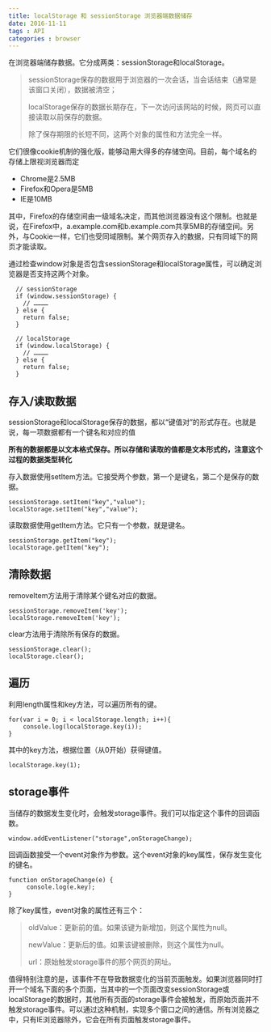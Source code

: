 ```yaml
---
title: localStorage 和 sessionStorage 浏览器端数据储存
date: 2016-11-11
tags : API
categories : browser
---
```


在浏览器端储存数据。它分成两类：sessionStorage和localStorage。

> sessionStorage保存的数据用于浏览器的一次会话，当会话结束（通常是该窗口关闭），数据被清空；
> 
> localStorage保存的数据长期存在，下一次访问该网站的时候，网页可以直接读取以前保存的数据。
> 
> 除了保存期限的长短不同，这两个对象的属性和方法完全一样。

它们很像cookie机制的强化版，能够动用大得多的存储空间。目前，每个域名的存储上限视浏览器而定

- Chrome是2.5MB
- Firefox和Opera是5MB
- IE是10MB

 其中，Firefox的存储空间由一级域名决定，而其他浏览器没有这个限制。也就是说，在Firefox中，a.example.com和b.example.com共享5MB的存储空间。另外，与Cookie一样，它们也受同域限制。某个网页存入的数据，只有同域下的网页才能读取。 

通过检查window对象是否包含sessionStorage和localStorage属性，可以确定浏览器是否支持这两个对象。

``` 
  // sessionStorage
  if (window.sessionStorage) {
    // …………
  } else {
    return false;
  }
   
  // localStorage
  if (window.localStorage) {
    // …………
  } else {
    return false;
  }
```

## 存入/读取数据 ##

sessionStorage和localStorage保存的数据，都以“键值对”的形式存在。也就是说，每一项数据都有一个键名和对应的值

**所有的数据都是以文本格式保存。所以存储和读取的值都是文本形式的，注意这个过程的数据类型转化**

存入数据使用setItem方法。它接受两个参数，第一个是键名，第二个是保存的数据。

```
sessionStorage.setItem("key","value");
localStorage.setItem("key","value");
```

读取数据使用getItem方法。它只有一个参数，就是键名。

```
sessionStorage.getItem("key");
localStorage.getItem("key");
```

## 清除数据 ##

removeItem方法用于清除某个键名对应的数据。

```
sessionStorage.removeItem('key');
localStorage.removeItem('key');
```

clear方法用于清除所有保存的数据。

```
sessionStorage.clear();
localStorage.clear();
```

## 遍历 ##

利用length属性和key方法，可以遍历所有的键。

```
for(var i = 0; i < localStorage.length; i++){
    console.log(localStorage.key(i));
}
```

其中的key方法，根据位置（从0开始）获得键值。

```
localStorage.key(1);
```

## storage事件 ##

当储存的数据发生变化时，会触发storage事件。我们可以指定这个事件的回调函数。

```
window.addEventListener("storage",onStorageChange);
```

回调函数接受一个event对象作为参数。这个event对象的key属性，保存发生变化的键名。

```
function onStorageChange(e) {
     console.log(e.key);    
}
```

除了key属性，event对象的属性还有三个：

> oldValue：更新前的值。如果该键为新增加，则这个属性为null。
> 
> newValue：更新后的值。如果该键被删除，则这个属性为null。
> 
> url：原始触发storage事件的那个网页的网址。

值得特别注意的是，该事件不在导致数据变化的当前页面触发。如果浏览器同时打开一个域名下面的多个页面，当其中的一个页面改变sessionStorage或localStorage的数据时，其他所有页面的storage事件会被触发，而原始页面并不触发storage事件。可以通过这种机制，实现多个窗口之间的通信。所有浏览器之中，只有IE浏览器除外，它会在所有页面触发storage事件。
